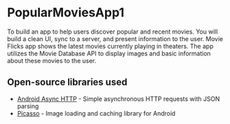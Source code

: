 # PopularMoviesApp1
To build an app to help users discover popular and recent movies. You will build a clean UI, sync to a server, and present information to the user.
Movie Flicks app shows the latest movies currently playing in theaters. The app utilizes the Movie Database API to display images and basic information about these movies to the user.


## Open-source libraries used

- [Android Async HTTP](https://github.com/loopj/android-async-http) - Simple asynchronous HTTP requests with JSON parsing
- [Picasso](http://square.github.io/picasso/) - Image loading and caching library for Android
